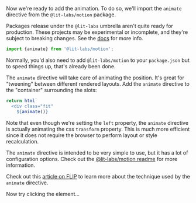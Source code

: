 Now we're ready to add the animation. To do so, we'll import the `animate`
directive from the `@lit-labs/motion` package.

<litdev-aside type="warn" no-header>

  Packages release under the `@lit-labs` umbrella aren't quite ready for
  production. These projects may be experimental or incomplete, and they're
  subject to breaking changes. See the [docs](/docs/libraries/labs/)
  for more info.

</litdev-aside>

```ts
import {animate} from '@lit-labs/motion';
```

<litdev-aside type="info" no-header>

  Normally, you'd also need to add `@lit-labs/motion` to your
  `package.json` but to speed things up, that's already been done.

</litdev-aside>

The `animate` directive will take care of animating the position. It's
great for "tweening" between different rendered layouts. Add the `animate`
directive to the "container" surrounding the slots:

```ts
return html`
  <div class="fit"
    ${animate()}
```

Note that even though we're setting the `left` property,
the `animate` directive is actually animating the css `transform` property.
This is much more efficient since it does not require the browser to perform
layout or style recalculation.

The `animate` directive is intended to be very simple to use, but it has a lot
of configuration options. Check out the [@lit-labs/motion readme](https://github.com/lit/lit/blob/main/packages/labs/motion/README.md#lit-labsmotion)
for more information.

<litdev-aside type="info" no-header>

Check out this [article on FLIP](https://aerotwist.com/blog/flip-your-animations/)
to learn more about the technique used by the `animate` directive.

</litdev-aside>

Now try clicking the element...
